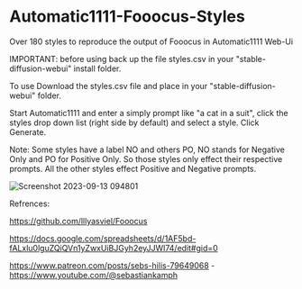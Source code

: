 # Automatic1111-Fooocus-Styles
Over 180 styles to reproduce the output of Fooocus in Automatic1111 Web-Ui

IMPORTANT: before using back up the file styles.csv in your "stable-diffusion-webui" install folder.

To use Download the styles.csv file and place in your "stable-diffusion-webui" folder.

Start Automatic1111 and enter a simply prompt like "a cat in a suit", click the styles drop down list (right side by default) and select a style. Click Generate.

Note: Some styles have a label NO and others PO, NO stands for Negative Only and PO for Positive Only. So those styles only effect their respective prompts. All the other styles effect Positive and Negative prompts.

![Screenshot 2023-09-13 094801](https://github.com/thundercat71/Automatic1111-Fooocus-Styles/assets/43249202/81c5cb4c-94aa-47c6-9bc2-d982b9022592)

Refrences:

https://github.com/lllyasviel/Fooocus

https://docs.google.com/spreadsheets/d/1AF5bd-fALxlu0lguZQiQVn1yZwxUiBJGyh2eyJJWl74/edit#gid=0

https://www.patreon.com/posts/sebs-hilis-79649068 - https://www.youtube.com/@sebastiankamph
